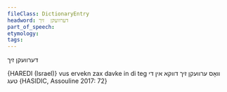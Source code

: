 ```yaml
---
fileClass: DictionaryEntry
headword: דערוועקן  זיך
part_of_speech: 
etymology: 
tags: 
---
```

דערוועקן  זיך

{HAREDI (Israel)}
vus ervekn zax davke in di teg וואָס ערוועקן זיך דווקא אין די טעג {HASIDIC, Assouline 2017: 72}